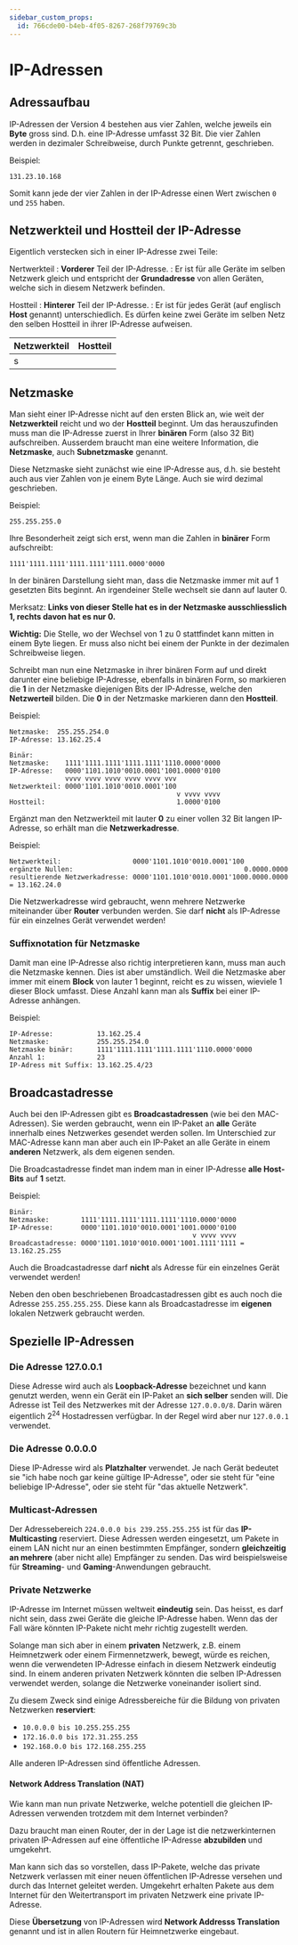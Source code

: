 ```yaml
---
sidebar_custom_props:
  id: 766cde00-b4eb-4f05-8267-268f79769c3b
---
```


# IP-Adressen

## Adressaufbau
IP-Adressen der Version 4 bestehen aus vier Zahlen, welche jeweils ein **Byte** gross sind. D.h. eine IP-Adresse umfasst 32 Bit. Die vier Zahlen werden in dezimaler Schreibweise, durch Punkte getrennt, geschrieben.

Beispiel:

```
131.23.10.168
```
Somit kann jede der vier Zahlen in der IP-Adresse einen Wert zwischen `0` und `255` haben.

## Netzwerkteil und Hostteil der IP-Adresse
Eigentlich verstecken sich in einer IP-Adresse zwei Teile:

Nertwerkteil
: **Vorderer** Teil der IP-Adresse.
: Er ist für alle Geräte im selben Netzwerk gleich und entspricht der **Grundadresse** von allen Geräten, welche sich in diesem Netzwerk befinden.

Hostteil
: **Hinterer** Teil der IP-Adresse.
: Er ist für jedes Gerät (auf englisch **Host** genannt) unterschiedlich. Es dürfen keine zwei Geräte im selben Netz den selben Hostteil in ihrer IP-Adresse aufweisen.

| Netzwerkteil | Hostteil |
|--------------|----------|
|s||

## Netzmaske
Man sieht einer IP-Adresse nicht auf den ersten Blick an, wie weit der **Netzwerkteil** reicht und wo der **Hostteil** beginnt. Um das herauszufinden muss man die IP-Adresse zuerst in Ihrer **binären** Form (also 32 Bit) aufschreiben. Ausserdem braucht man eine weitere Information, die **Netzmaske**, auch **Subnetzmaske** genannt.

Diese Netzmaske sieht zunächst wie eine IP-Adresse aus, d.h. sie besteht auch aus vier Zahlen von je einem Byte Länge. Auch sie wird dezimal geschrieben. 

Beispiel:

```
255.255.255.0
```

Ihre Besonderheit zeigt sich erst, wenn man die Zahlen in **binärer** Form aufschreibt:

```
1111'1111.1111'1111.1111'1111.0000'0000
```

In der binären Darstellung sieht man, dass die Netzmaske immer mit auf 1 gesetzten Bits beginnt. An irgendeiner Stelle wechselt sie dann auf lauter 0.

Merksatz: **Links von dieser Stelle hat es in der Netzmaske ausschliesslich 1, rechts davon hat es nur 0.**

**Wichtig:** Die Stelle, wo der Wechsel von 1 zu 0 stattfindet kann mitten in einem Byte liegen. Er muss also nicht bei einem der Punkte in der dezimalen Schreibweise liegen.

Schreibt man nun eine Netzmaske in ihrer binären Form auf und direkt darunter eine beliebige IP-Adresse, ebenfalls in binären Form, so markieren die **1** in der Netzmaske diejenigen Bits der IP-Adresse, welche den **Netzwerteil** bilden. Die **0** in der Netzmaske markieren dann den **Hostteil**. 

Beispiel:

```
Netzmaske:  255.255.254.0
IP-Adresse: 13.162.25.4

Binär:
Netzmaske:    1111'1111.1111'1111.1111'1110.0000'0000
IP-Adresse:   0000'1101.1010'0010.0001'1001.0000'0100
              vvvv vvvv vvvv vvvv vvvv vvv
Netzwerkteil: 0000'1101.1010'0010.0001'100
                                          v vvvv vvvv
Hostteil:                                 1.0000'0100
```

Ergänzt man den Netzwerkteil mit lauter **0** zu einer vollen 32 Bit langen IP-Adresse, so erhält man die **Netzwerkadresse**.

Beispiel:

```
Netzwerkteil:                  0000'1101.1010'0010.0001'100
ergänzte Nullen:                                           0.0000.0000
resultierende Netzwerkadresse: 0000'1101.1010'0010.0001'1000.0000.0000 = 13.162.24.0
```

Die Netzwerkadresse wird gebraucht, wenn mehrere Netzwerke miteinander über **Router** verbunden werden. Sie darf **nicht** als IP-Adresse für ein einzelnes Gerät verwendet werden!

### Suffixnotation für Netzmaske
Damit man eine IP-Adresse also richtig interpretieren kann, muss man auch die Netzmaske kennen. Dies ist aber umständlich. Weil die Netzmaske aber immer mit einem **Block** von lauter 1 beginnt, reicht es zu wissen, wieviele 1 dieser Block umfasst. Diese Anzahl kann man als **Suffix** bei einer IP-Adresse anhängen.

Beispiel:

```
IP-Adresse:           13.162.25.4
Netzmaske:            255.255.254.0
Netzmaske binär:      1111'1111.1111'1111.1111'1110.0000'0000
Anzahl 1:             23
IP-Adress mit Suffix: 13.162.25.4/23
```

## Broadcastadresse
Auch bei den IP-Adressen gibt es **Broadcastadressen** (wie bei den MAC-Adressen). Sie werden gebraucht, wenn ein IP-Paket an **alle** Geräte innerhalb eines Netzwerkes gesendet werden sollen. Im Unterschied zur MAC-Adresse kann man aber auch ein IP-Paket an alle Geräte in einem **anderen** Netzwerk, als dem eigenen senden.

Die Broadcastadresse findet man indem man in einer IP-Adresse **alle Host-Bits** auf **1** setzt.

Beispiel:

```
Binär:
Netzmaske:        1111'1111.1111'1111.1111'1110.0000'0000
IP-Adresse:       0000'1101.1010'0010.0001'1001.0000'0100
                                              v vvvv vvvv
Broadcastadresse: 0000'1101.1010'0010.0001'1001.1111'1111 = 13.162.25.255
```

Auch die Broadcastadresse darf **nicht** als Adresse für ein einzelnes Gerät verwendet werden!

Neben den oben beschriebenen Broadcastadressen gibt es auch noch die Adresse `255.255.255.255`. Diese kann als Broadcastadresse im **eigenen** lokalen Netzwerk gebraucht werden.

## Spezielle IP-Adressen
### Die Adresse 127.0.0.1
Diese Adresse wird auch als **Loopback-Adresse** bezeichnet und kann genutzt werden, wenn ein Gerät ein IP-Paket an **sich selber** senden will. Die Adresse ist Teil des Netzwerkes mit der Adresse `127.0.0.0/8`. Darin wären eigentlich 2<sup>24</sup> Hostadressen verfügbar. In der Regel wird aber nur `127.0.0.1` verwendet.

### Die Adresse 0.0.0.0
Diese IP-Adresse wird als **Platzhalter** verwendet. Je nach Gerät bedeutet sie "ich habe noch gar keine gültige IP-Adresse", oder sie steht für "eine beliebige IP-Adresse", oder sie steht für "das aktuelle Netzwerk".

### Multicast-Adressen
Der Adressebereich `224.0.0.0 bis 239.255.255.255` ist für das **IP-Multicasting** reserviert. Diese Adressen werden eingesetzt, um Pakete in einem LAN nicht nur an einen bestimmten Empfänger, sondern **gleichzeitig an mehrere** (aber nicht alle) Empfänger zu senden. Das wird beispielsweise für **Streaming**- und **Gaming**-Anwendungen gebraucht.

### Private Netzwerke
IP-Adresse im Internet müssen weltweit **eindeutig** sein. Das heisst, es darf nicht sein, dass zwei Geräte die gleiche IP-Adresse haben. Wenn das der Fall wäre könnten IP-Pakete nicht mehr richtig zugestellt werden.

Solange man sich aber in einem **privaten** Netzwerk, z.B. einem Heimnetzwerk oder einem Firmennetzwerk, bewegt, würde es reichen, wenn die verwendeten IP-Adresse einfach in diesem Netzwerk eindeutig sind. In einem anderen privaten Netzwerk könnten die selben IP-Adressen verwendet werden, solange die Netzwerke voneinander isoliert sind.

Zu diesem Zweck sind einige Adressbereiche für die Bildung von privaten Netzwerken **reserviert**:
- `10.0.0.0 bis 10.255.255.255`
- `172.16.0.0 bis 172.31.255.255`
- `192.168.0.0 bis 172.168.255.255`

Alle anderen IP-Adressen sind öffentliche Adressen.

#### Network Address Translation (NAT)
Wie kann man nun private Netzwerke, welche potentiell die gleichen IP-Adressen verwenden trotzdem mit dem Internet verbinden?

Dazu braucht man einen Router, der in der Lage ist die netzwerkinternen privaten IP-Adressen auf eine öffentliche IP-Adresse **abzubilden** und umgekehrt.

Man kann sich das so vorstellen, dass IP-Pakete, welche das private Netzwerk verlassen mit einer neuen öffentlichen IP-Adresse versehen und durch das Internet geleitet werden. Umgekehrt erhalten Pakete aus dem Internet für den Weitertransport im privaten Netzwerk eine private IP-Adresse.

Diese **Übersetzung** von IP-Adressen wird **Network Addresss Translation** genannt und ist in allen Routern für Heimnetzwerke eingebaut.

